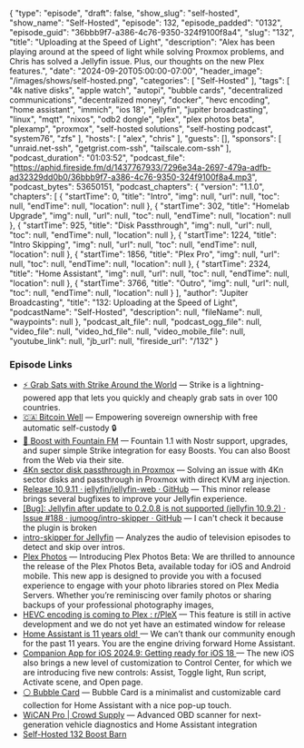 {
  "type": "episode",
  "draft": false,
  "show_slug": "self-hosted",
  "show_name": "Self-Hosted",
  "episode": 132,
  "episode_padded": "0132",
  "episode_guid": "36bbb9f7-a386-4c76-9350-324f9100f8a4",
  "slug": "132",
  "title": "Uploading at the Speed of Light",
  "description": "Alex has been playing around at the speed of light while solving Proxmox problems, and Chris has solved a Jellyfin issue. Plus, our thoughts on the new Plex features.",
  "date": "2024-09-20T05:00:00-07:00",
  "header_image": "/images/shows/self-hosted.png",
  "categories": [
    "Self-Hosted"
  ],
  "tags": [
    "4k native disks",
    "apple watch",
    "autopi",
    "bubble cards",
    "decentralized communications",
    "decentralized money",
    "docker",
    "hevc encoding",
    "home assistant",
    "immich",
    "ios 18",
    "jellyfin",
    "jupiter broadcasting",
    "linux",
    "mqtt",
    "nixos",
    "odb2 dongle",
    "plex",
    "plex photos beta",
    "plexamp",
    "proxmox",
    "self-hosted solutions",
    "self-hosting podcast",
    "system76",
    "zfs"
  ],
  "hosts": [
    "alex",
    "chris"
  ],
  "guests": [],
  "sponsors": [
    "unraid.net-ssh",
    "getgrist.com-ssh",
    "tailscale.com-ssh"
  ],
  "podcast_duration": "01:03:52",
  "podcast_file": "https://aphid.fireside.fm/d/1437767933/7296e34a-2697-479a-adfb-ad32329dd0b0/36bbb9f7-a386-4c76-9350-324f9100f8a4.mp3",
  "podcast_bytes": 53650151,
  "podcast_chapters": {
    "version": "1.1.0",
    "chapters": [
      {
        "startTime": 0,
        "title": "Intro",
        "img": null,
        "url": null,
        "toc": null,
        "endTime": null,
        "location": null
      },
      {
        "startTime": 302,
        "title": "Homelab Upgrade",
        "img": null,
        "url": null,
        "toc": null,
        "endTime": null,
        "location": null
      },
      {
        "startTime": 925,
        "title": "Disk Passthrough",
        "img": null,
        "url": null,
        "toc": null,
        "endTime": null,
        "location": null
      },
      {
        "startTime": 1224,
        "title": "Intro Skipping",
        "img": null,
        "url": null,
        "toc": null,
        "endTime": null,
        "location": null
      },
      {
        "startTime": 1856,
        "title": "Plex Pro",
        "img": null,
        "url": null,
        "toc": null,
        "endTime": null,
        "location": null
      },
      {
        "startTime": 2324,
        "title": "Home Assistant",
        "img": null,
        "url": null,
        "toc": null,
        "endTime": null,
        "location": null
      },
      {
        "startTime": 3766,
        "title": "Outro",
        "img": null,
        "url": null,
        "toc": null,
        "endTime": null,
        "location": null
      }
    ],
    "author": "Jupiter Broadcasting",
    "title": "132: Uploading at the Speed of Light",
    "podcastName": "Self-Hosted",
    "description": null,
    "fileName": null,
    "waypoints": null
  },
  "podcast_alt_file": null,
  "podcast_ogg_file": null,
  "video_file": null,
  "video_hd_file": null,
  "video_mobile_file": null,
  "youtube_link": null,
  "jb_url": null,
  "fireside_url": "/132"
}


### Episode Links

  * [⚡ Grab Sats with Strike Around the World](https://strike.me/download/ "⚡ Grab Sats with Strike Around the World") — Strike is a lightning-powered app that lets you quickly and cheaply grab sats in over 100 countries.
  * [🇨🇦 Bitcoin Well](https://bitcoinwell.com/ "🇨🇦  Bitcoin Well") — Empowering sovereign ownership with free automatic self-custody 🔒
  * [🎉 Boost with Fountain FM](https://fountain.fm/show/LxGQPEpBqTDLxF4d6qC5 "🎉 Boost with Fountain FM") — Fountain 1.1 with Nostr support, upgrades, and super simple Strike integration for easy Boosts. You can also Boost from the Web via their site.
  * [4Kn sector disk passthrough in Proxmox](https://blog.ktz.me/4kn-sector-disk-passthrough-in-proxmox/ "4Kn sector disk passthrough in Proxmox") — Solving an issue with 4Kn sector disks and passthrough in Proxmox with direct KVM arg injection.
  * [Release 10.9.11 · jellyfin/jellyfin-web · GitHub](https://github.com/jellyfin/jellyfin-web/releases/tag/v10.9.11 "Release 10.9.11 · jellyfin/jellyfin-web · GitHub") — This minor release brings several bugfixes to improve your Jellyfin experience.
  * [[Bug]: Jellyfin after update to 0.2.0.8 is not supported (jellyfin 10.9.2) · Issue #188 · jumoog/intro-skipper · GitHub](https://github.com/jumoog/intro-skipper/issues/188 "\[Bug\]: Jellyfin after update to 0.2.0.8 is not supported \(jellyfin 10.9.2\) · Issue #188 · jumoog/intro-skipper · GitHub") — I can't check it because the plugin is broken
  * [intro-skipper for Jellyfin](https://github.com/jumoog/intro-skipper/blob/10.8/README.md "intro-skipper for Jellyfin") — Analyzes the audio of television episodes to detect and skip over intros. 
  * [Plex Photos](https://www.plex.tv/blog/the-future-of-plex-focused-streamlined-and-ready-for-feedback/ "Plex Photos") — Introducing Plex Photos Beta: We are thrilled to announce the release of the Plex Photos Beta, available today for iOS and Android mobile. This new app is designed to provide you with a focused experience to engage with your photo libraries stored on Plex Media Servers. Whether you’re reminiscing over family photos or sharing backups of your professional photography images, 
  * [HEVC encoding is coming to Plex : r/PleX](https://www.reddit.com/r/PleX/comments/1dd8xah/hevc_encoding_is_coming_to_plex/?share_id=Bp13g5i6mtX4F7KFci9cO&utm_medium=ios_app&utm_name=iossmf&utm_source=share&utm_term=14 "HEVC encoding is coming to Plex : r/PleX") — This feature is still in active development and we do not yet have an estimated window for release
  * [Home Assistant is 11 years old! ](https://www.home-assistant.io/blog/2024/09/18/home-assistant-is-11-years-old/ "Home Assistant is 11 years old! ") — We can’t thank our community enough for the past 11 years. You are the engine driving forward Home Assistant. 
  * [Companion App for iOS 2024.9: Getting ready for iOS 18 ](https://www.home-assistant.io/blog/2024/09/16/getting-ready-for-ios18/ "Companion App for iOS 2024.9: Getting ready for iOS 18 ") — The new iOS also brings a new level of customization to Control Center, for which we are introducing five new controls: Assist, Toggle light, Run script, Activate scene, and Open page.
  * [⚪ Bubble Card](https://community.home-assistant.io/t/bubble-card-a-minimalist-card-collection-for-home-assistant-with-a-nice-pop-up-touch/609678 "⚪ Bubble Card") — Bubble Card is a minimalist and customizable card collection for Home Assistant with a nice pop-up touch.
  * [WiCAN Pro | Crowd Supply](https://www.crowdsupply.com/meatpi-electronics/wican-pro "WiCAN Pro | Crowd Supply") — Advanced OBD scanner for next-generation vehicle diagnostics and Home Assistant integration 
  * [Self-Hosted 132 Boost Barn](https://paste.docs.lol/reader/InvocatingSteeples "Self-Hosted 132 Boost Barn")


